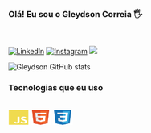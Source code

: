 
### Olá! Eu sou o Gleydson Correia 🖐
<br>

 [![Linkedln](https://img.shields.io/badge/LinkedIn-0077B5?style=for-the-badge&logo=linkedin&logoColor=white)](https://www.linkedin.com/in/gleydson-da-silva-correia-205932198/)
 [![Instagram](https://img.shields.io/badge/Instagram-E4405F?style=for-the-badge&logo=instagram&logoColor=white)](https://www.instagram.com/gleydsondsgn/)
 <a href = "gleydsonsc7@gmail.com"><img src="https://img.shields.io/badge/-Gmail-%23333?style=for-the-badge&logo=gmail&logoColor=white" target="_blank"></a>
 
 ![Gleydson GitHub stats](https://github-readme-stats.vercel.app/api?username=gleydson7dev&show_icons=true&theme=radical)
 
 ### Tecnologias que eu uso

<div style="display: inline_block"><br>
  <img align="center" alt="Rafa-Js" height="30" width="40" src="https://raw.githubusercontent.com/devicons/devicon/master/icons/javascript/javascript-plain.svg">
  <img align="center"  
   alt="Rafa-HTML" height="30" width="40" src="https://raw.githubusercontent.com/devicons/devicon/master/icons/html5/html5-original.svg">
  <img align="center" alt="Rafa-CSS" height="30" width="40" src="https://raw.githubusercontent.com/devicons/devicon/master/icons/css3/css3-original.svg">
  
